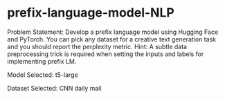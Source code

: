 # prefix-language-model-NLP
Problem Statement: Develop a prefix language model using Hugging Face and PyTorch. You can pick any dataset for a creative text generation task and you should report the perplexity metric. Hint: A subtle data preprocessing trick is required when setting the inputs and labels for implementing prefix LM.

Model Selected: t5-large

Dataset Selected: CNN daily mail
